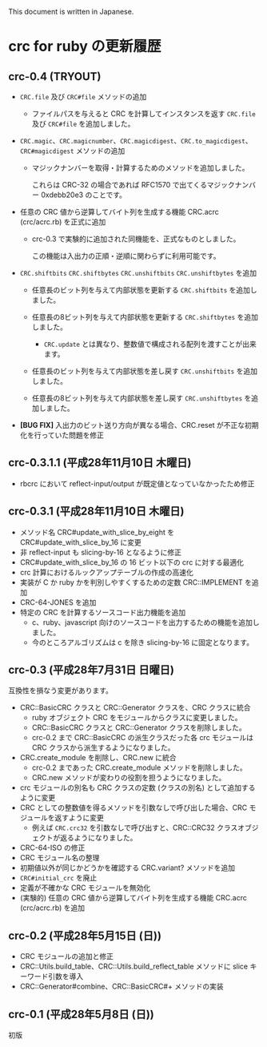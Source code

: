 This document is written in Japanese.

# crc for ruby の更新履歴

## crc-0.4 (TRYOUT)

  * ``CRC.file`` 及び ``CRC#file`` メソッドの追加

      * ファイルパスを与えると CRC を計算してインスタンスを返す ``CRC.file`` 及び ``CRC#file`` を追加しました。

  * ``CRC.magic``、``CRC.magicnumber``、``CRC.magicdigest``、``CRC.to_magicdigest``、``CRC#magicdigest`` メソッドの追加

      * マジックナンバーを取得・計算するためのメソッドを追加しました。

        これらは CRC-32 の場合であれば RFC1570 で出てくるマジックナンバー 0xdebb20e3 のことです。

  * 任意の CRC 値から逆算してバイト列を生成する機能 CRC.acrc (crc/acrc.rb) を正式に追加

      * crc-0.3 で実験的に追加された同機能を、正式なものとしました。

        この機能は入出力の正順・逆順に関わらずに利用可能です。

  * ``CRC.shiftbits`` ``CRC.shiftbytes`` ``CRC.unshiftbits`` ``CRC.unshiftbytes`` を追加

      * 任意長のビット列を与えて内部状態を更新する ``CRC.shiftbits`` を追加しました。

      * 任意長の8ビット列を与えて内部状態を更新する ``CRC.shiftbytes`` を追加しました。
          * ``CRC.update`` とは異なり、整数値で構成される配列を渡すことが出来ます。

      * 任意長のビット列を与えて内部状態を差し戻す ``CRC.unshiftbits`` を追加しました。

      * 任意長の8ビット列を与えて内部状態を差し戻す ``CRC.unshiftbytes`` を追加しました。

  * **[BUG FIX]** 入出力のビット送り方向が異なる場合、CRC.reset が不正な初期化を行っていた問題を修正


## crc-0.3.1.1 (平成28年11月10日 木曜日)

  * rbcrc において reflect-input/output が既定値となっていなかったため修正


## crc-0.3.1 (平成28年11月10日 木曜日)

  * メソッド名 CRC#update\_with\_slice\_by\_eight を CRC#update\_with\_slice\_by\_16 に変更
  * 非 reflect-input も slicing-by-16 となるように修正
  * CRC#update\_with\_slice\_by\_16 の 16 ビット以下の crc に対する最適化
  * crc 計算におけるルックアップテーブルの作成の高速化
  * 実装が C か ruby かを判別しやすくするための定数 CRC::IMPLEMENT を追加
  * CRC-64-JONES を追加
  * 特定の CRC を計算するソースコード出力機能を追加
      * c、ruby、javascript 向けのソースコードを出力するための機能を追加しました。
      * 今のところアルゴリズムは c を除き slicing-by-16 に固定となります。


## crc-0.3 (平成28年7月31日 日曜日)

互換性を損なう変更があります。

  * CRC::BasicCRC クラスと CRC::Generator クラスを、CRC クラスに統合
      * ruby オブジェクト CRC をモジュールからクラスに変更しました。
      * CRC::BasicCRC クラスと CRC::Generator クラスを削除しました。
      * crc-0.2 まで CRC::BasicCRC の派生クラスだった各 crc モジュールは
        CRC クラスから派生するようになりました。
  * CRC.create\_module を削除し、CRC.new に統合
      * crc-0.2 まであった CRC.create\_module メソッドを削除しました。
      * CRC.new メソッドが変わりの役割を担うようになりました。
  * crc モジュールの別名も CRC クラスの定数 (クラスの別名) として追加するように変更
  * CRC としての整数値を得るメソッドを引数なしで呼び出した場合、CRC モジュールを返すように変更
      * 例えば ``CRC.crc32`` を引数なしで呼び出すと、CRC::CRC32 クラスオブジェクトが返るようになりました。
  * CRC-64-ISO の修正
  * CRC モジュール名の整理
  * 初期値以外が同じかどうかを確認する CRC.variant? メソッドを追加
  * ``CRC#initial_crc`` を廃止
  * 定義が不確かな CRC モジュールを無効化
  * (実験的) 任意の CRC 値から逆算してバイト列を生成する機能 CRC.acrc (crc/acrc.rb) を追加

## crc-0.2 (平成28年5月15日 (日))

  * CRC モジュールの追加と修正
  * CRC::Utils.build\_table、CRC::Utils.build\_reflect\_table メソッドに slice キーワード引数を導入
  * CRC::Generator#combine、CRC::BasicCRC#+ メソッドの実装

## crc-0.1 (平成28年5月8日 (日))

初版
